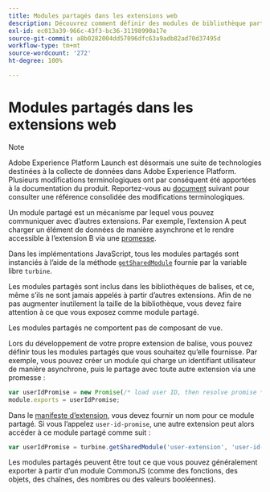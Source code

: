 ```yaml
---
title: Modules partagés dans les extensions web
description: Découvrez comment définir des modules de bibliothèque partagés pour les extensions web dans Adobe Experience Platform.
exl-id: ec013a39-966c-43f3-bc36-31198990a17e
source-git-commit: a8b0282004dd57096dfc63a9adb82ad70d37495d
workflow-type: tm+mt
source-wordcount: '272'
ht-degree: 100%

---
```


# Modules partagés dans les extensions web

>[!NOTE]
>
>Adobe Experience Platform Launch est désormais une suite de technologies destinées à la collecte de données dans Adobe Experience Platform. Plusieurs modifications terminologiques ont par conséquent été apportées à la documentation du produit. Reportez-vous au [document](../../term-updates.md) suivant pour consulter une référence consolidée des modifications terminologiques.

Un module partagé est un mécanisme par lequel vous pouvez communiquer avec d’autres extensions. Par exemple, l’extension A peut charger un élément de données de manière asynchrone et le rendre accessible à l’extension B via une [promesse](https://developer.mozilla.org/fr-FR/docs/Web/JavaScript/Reference/Global_Objects/Promise).

Dans les implémentations JavaScript, tous les modules partagés sont instanciés à l’aide de la méthode [`getSharedModule`](../turbine.md#shared) fournie par la variable libre `turbine`.

Les modules partagés sont inclus dans les bibliothèques de balises, et ce, même s’ils ne sont jamais appelés à partir d’autres extensions. Afin de ne pas augmenter inutilement la taille de la bibliothèque, vous devez faire attention à ce que vous exposez comme module partagé.

Les modules partagés ne comportent pas de composant de vue.

Lors du développement de votre propre extension de balise, vous pouvez définir tous les modules partagés que vous souhaitez qu’elle fournisse. Par exemple, vous pouvez créer un module qui charge un identifiant utilisateur de manière asynchrone, puis le partage avec toute autre extension via une promesse :

```javascript
var userIdPromise = new Promise(/* load user ID, then resolve promise */);
module.exports = userIdPromise;
```

Dans le [manifeste d’extension](../manifest.md), vous devez fournir un nom pour ce module partagé. Si vous l’appelez `user-id-promise`, une autre extension peut alors accéder à ce module partagé comme suit :

```javascript
var userIdPromise = turbine.getSharedModule('user-extension', 'user-id-promise');
```

Les modules partagés peuvent être tout ce que vous pouvez généralement exporter à partir d’un module CommonJS (comme des fonctions, des objets, des chaînes, des nombres ou des valeurs booléennes).
